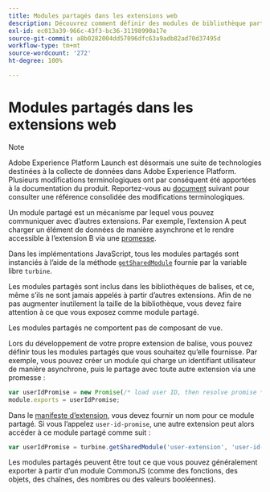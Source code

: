 ```yaml
---
title: Modules partagés dans les extensions web
description: Découvrez comment définir des modules de bibliothèque partagés pour les extensions web dans Adobe Experience Platform.
exl-id: ec013a39-966c-43f3-bc36-31198990a17e
source-git-commit: a8b0282004dd57096dfc63a9adb82ad70d37495d
workflow-type: tm+mt
source-wordcount: '272'
ht-degree: 100%

---
```


# Modules partagés dans les extensions web

>[!NOTE]
>
>Adobe Experience Platform Launch est désormais une suite de technologies destinées à la collecte de données dans Adobe Experience Platform. Plusieurs modifications terminologiques ont par conséquent été apportées à la documentation du produit. Reportez-vous au [document](../../term-updates.md) suivant pour consulter une référence consolidée des modifications terminologiques.

Un module partagé est un mécanisme par lequel vous pouvez communiquer avec d’autres extensions. Par exemple, l’extension A peut charger un élément de données de manière asynchrone et le rendre accessible à l’extension B via une [promesse](https://developer.mozilla.org/fr-FR/docs/Web/JavaScript/Reference/Global_Objects/Promise).

Dans les implémentations JavaScript, tous les modules partagés sont instanciés à l’aide de la méthode [`getSharedModule`](../turbine.md#shared) fournie par la variable libre `turbine`.

Les modules partagés sont inclus dans les bibliothèques de balises, et ce, même s’ils ne sont jamais appelés à partir d’autres extensions. Afin de ne pas augmenter inutilement la taille de la bibliothèque, vous devez faire attention à ce que vous exposez comme module partagé.

Les modules partagés ne comportent pas de composant de vue.

Lors du développement de votre propre extension de balise, vous pouvez définir tous les modules partagés que vous souhaitez qu’elle fournisse. Par exemple, vous pouvez créer un module qui charge un identifiant utilisateur de manière asynchrone, puis le partage avec toute autre extension via une promesse :

```javascript
var userIdPromise = new Promise(/* load user ID, then resolve promise */);
module.exports = userIdPromise;
```

Dans le [manifeste d’extension](../manifest.md), vous devez fournir un nom pour ce module partagé. Si vous l’appelez `user-id-promise`, une autre extension peut alors accéder à ce module partagé comme suit :

```javascript
var userIdPromise = turbine.getSharedModule('user-extension', 'user-id-promise');
```

Les modules partagés peuvent être tout ce que vous pouvez généralement exporter à partir d’un module CommonJS (comme des fonctions, des objets, des chaînes, des nombres ou des valeurs booléennes).
